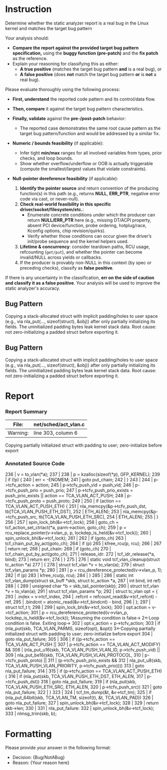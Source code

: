 # Instruction

Determine whether the static analyzer report is a real bug in the Linux kernel and matches the target bug pattern

Your analysis should:
- **Compare the report against the provided target bug pattern specification,** using the **buggy function (pre-patch)** and the **fix patch** as the reference.
- Explain your reasoning for classifying this as either:
  - **A true positive** (matches the target bug pattern **and** is a real bug), or
  - **A false positive** (does **not** match the target bug pattern **or** is **not** a real bug).

Please evaluate thoroughly using the following process:

- **First, understand** the reported code pattern and its control/data flow.
- **Then, compare** it against the target bug pattern characteristics.
- **Finally, validate** against the **pre-/post-patch** behavior:
  - The reported case demonstrates the same root cause pattern as the target bug pattern/function and would be addressed by a similar fix.

- **Numeric / bounds feasibility** (if applicable):
  - Infer tight **min/max** ranges for all involved variables from types, prior checks, and loop bounds.
  - Show whether overflow/underflow or OOB is actually triggerable (compute the smallest/largest values that violate constraints).

- **Null-pointer dereference feasibility** (if applicable):
  1. **Identify the pointer source** and return convention of the producing function(s) in this path (e.g., returns **NULL**, **ERR_PTR**, negative error code via cast, or never-null).
  2. **Check real-world feasibility in this specific driver/socket/filesystem/etc.**:
     - Enumerate concrete conditions under which the producer can return **NULL/ERR_PTR** here (e.g., missing DT/ACPI property, absent PCI device/function, probe ordering, hotplug/race, Kconfig options, chip revision/quirks).
     - Verify whether those conditions can occur given the driver’s init/probe sequence and the kernel helpers used.
  3. **Lifetime & concurrency**: consider teardown paths, RCU usage, refcounting (`get/put`), and whether the pointer can become invalid/NULL across yields or callbacks.
  4. If the producer is provably non-NULL in this context (by spec or preceding checks), classify as **false positive**.

If there is any uncertainty in the classification, **err on the side of caution and classify it as a false positive**. Your analysis will be used to improve the static analyzer's accuracy.

## Bug Pattern

Copying a stack-allocated struct with implicit padding/holes to user space (e.g., via nla_put(..., sizeof(struct), &obj)) after only partially initializing its fields. The uninitialized padding bytes leak kernel stack data. Root cause: not zero-initializing a padded struct before exporting it.

## Bug Pattern

Copying a stack-allocated struct with implicit padding/holes to user space (e.g., via nla_put(..., sizeof(struct), &obj)) after only partially initializing its fields. The uninitialized padding bytes leak kernel stack data. Root cause: not zero-initializing a padded struct before exporting it.

# Report

### Report Summary

File:| net/sched/act_vlan.c
---|---
Warning:| line 303, column 6
Copying partially initialized struct with padding to user; zero-initialize
before export

### Annotated Source Code


236   | 	v = to_vlan(*a);
237   |
238   | 	p = kzalloc(sizeof(*p), GFP_KERNEL);
239   |  if (!p) {
240   | 		err = -ENOMEM;
241   |  goto put_chain;
242   | 	}
243   |
244   | 	p->tcfv_action = action;
245   | 	p->tcfv_push_vid = push_vid;
246   | 	p->tcfv_push_prio = push_prio;
247   | 	p->tcfv_push_prio_exists = push_prio_exists || action == TCA_VLAN_ACT_PUSH;
248   | 	p->tcfv_push_proto = push_proto;
249   |
250   |  if (action == TCA_VLAN_ACT_PUSH_ETH) {
251   | 		nla_memcpy(&p->tcfv_push_dst, tb[TCA_VLAN_PUSH_ETH_DST],
252   |  ETH_ALEN);
253   | 		nla_memcpy(&p->tcfv_push_src, tb[TCA_VLAN_PUSH_ETH_SRC],
254   |  ETH_ALEN);
255   | 	}
256   |
257   | 	spin_lock_bh(&v->tcf_lock);
258   | 	goto_ch = tcf_action_set_ctrlact(*a, parm->action, goto_ch);
259   | 	p = rcu_replace_pointer(v->vlan_p, p, lockdep_is_held(&v->tcf_lock));
260   | 	spin_unlock_bh(&v->tcf_lock);
261   |
262   |  if (goto_ch)
263   | 		tcf_chain_put_by_act(goto_ch);
264   |  if (p)
265   |  kfree_rcu(p, rcu);
266   |
267   |  return ret;
268   | put_chain:
269   |  if (goto_ch)
270   | 		tcf_chain_put_by_act(goto_ch);
271   | release_idr:
272   | 	tcf_idr_release(*a, bind);
273   |  return err;
274   | }
275   |
276   | static void tcf_vlan_cleanup(struct tc_action *a)
277   | {
278   |  struct tcf_vlan *v = to_vlan(a);
279   |  struct tcf_vlan_params *p;
280   |
281   | 	p = rcu_dereference_protected(v->vlan_p, 1);
282   |  if (p)
283   |  kfree_rcu(p, rcu);
284   | }
285   |
286   | static int tcf_vlan_dump(struct sk_buff *skb, struct tc_action *a,
287   |  int bind, int ref)
288   | {
289   |  unsigned char *b = skb_tail_pointer(skb);
290   |  struct tcf_vlan *v = to_vlan(a);
291   |  struct tcf_vlan_params *p;
292   |  struct tc_vlan opt = {
293   | 		.index    = v->tcf_index,
294   | 		.refcnt   = refcount_read(&v->tcf_refcnt) - ref,
295   | 		.bindcnt  = atomic_read(&v->tcf_bindcnt) - bind,
296   | 	};
297   |  struct tcf_t t;
298   |
299   | 	spin_lock_bh(&v->tcf_lock);
300   |  opt.action = v->tcf_action;
301   |  p = rcu_dereference_protected(v->vlan_p, lockdep_is_held(&v->tcf_lock));
    1Assuming the condition is false→
    2←Loop condition is false.  Exiting loop→
302   | 	opt.v_action = p->tcfv_action;
303   |  if (nla_put(skb, TCA_VLAN_PARMS, sizeof(opt), &opt))
    3←Copying partially initialized struct with padding to user; zero-initialize before export
304   |  goto nla_put_failure;
305   |
306   |  if ((p->tcfv_action == TCA_VLAN_ACT_PUSH ||
307   | 	     p->tcfv_action == TCA_VLAN_ACT_MODIFY) &&
308   | 	    (nla_put_u16(skb, TCA_VLAN_PUSH_VLAN_ID, p->tcfv_push_vid) ||
309   | 	     nla_put_be16(skb, TCA_VLAN_PUSH_VLAN_PROTOCOL,
310   | 			  p->tcfv_push_proto) ||
311   | 	     (p->tcfv_push_prio_exists &&
312   | 	      nla_put_u8(skb, TCA_VLAN_PUSH_VLAN_PRIORITY, p->tcfv_push_prio))))
313   |  goto nla_put_failure;
314   |
315   |  if (p->tcfv_action == TCA_VLAN_ACT_PUSH_ETH) {
316   |  if (nla_put(skb, TCA_VLAN_PUSH_ETH_DST, ETH_ALEN,
317   | 			    p->tcfv_push_dst))
318   |  goto nla_put_failure;
319   |  if (nla_put(skb, TCA_VLAN_PUSH_ETH_SRC, ETH_ALEN,
320   | 			    p->tcfv_push_src))
321   |  goto nla_put_failure;
322   | 	}
323   |
324   | 	tcf_tm_dump(&t, &v->tcf_tm);
325   |  if (nla_put_64bit(skb, TCA_VLAN_TM, sizeof(t), &t, TCA_VLAN_PAD))
326   |  goto nla_put_failure;
327   | 	spin_unlock_bh(&v->tcf_lock);
328   |
329   |  return skb->len;
330   |
331   | nla_put_failure:
332   | 	spin_unlock_bh(&v->tcf_lock);
333   | 	nlmsg_trim(skb, b);

# Formatting

Please provide your answer in the following format:

- Decision: {Bug/NotABug}
- Reason: {Your reason here}
